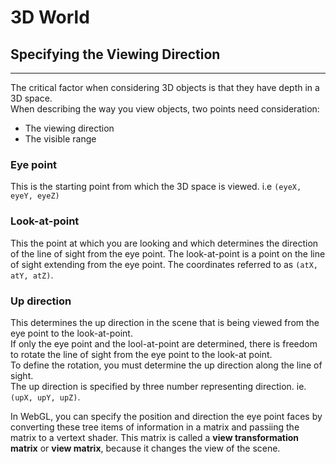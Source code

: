 # **3D World**

## Specifying the Viewing Direction

---

The critical factor when considering 3D objects is that they have depth in a 3D space.  
When describing the way you view objects, two points need consideration:

- The viewing direction
- The visible range

### Eye point

This is the starting point from which the 3D space is viewed. i.e `(eyeX, eyeY, eyeZ)`

### Look-at-point

This the point at which you are looking and which determines the direction of the line of sight from the eye point. The look-at-point is a point on the line of sight extending from the eye point. The coordinates referred to as `(atX, atY, atZ)`.

### Up direction

This determines the up direction in the scene that is being viewed from the eye point to the look-at-point.  
If only the eye point and the lool-at-point are determined, there is freedom to rotate the line of sight from the eye point to the look-at point.  
To define the rotation, you must determine the up direction along the line of sight.  
The up direction is specified by three number representing direction. ie. `(upX, upY, upZ)`.


In WebGL, you can specify the position and direction the eye point faces by converting these tree items of information in a matrix and passiing the matrix to a vertext shader. This matrix is called a **view transformation matrix** or **view matrix**, because it changes the view of the scene.
